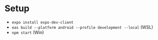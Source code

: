 # Setup

- `expo install expo-dev-client` 
- `eas build --platform android --profile development --local` (WSL)
- `npm start` (Win)
